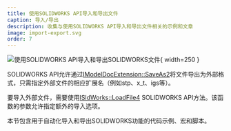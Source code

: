 ```yaml
---
title: 使用SOLIDWORKS API导入和导出文件
caption: 导入/导出
description: 收集与使用SOLIDWORKS API导入和导出文件相关的示例和文章
image: import-export.svg
order: 7
---
```

![使用SOLIDWORKS API导入和导出SOLIDWORKS文件](import-export.svg){ width=250 }

SOLIDWORKS API允许通过[IModelDocExtension::SaveAs2](https://help.solidworks.com/2019/english/api/sldworksapi/solidworks.interop.sldworks~solidworks.interop.sldworks.imodeldocextension~saveas2.html)将文件导出为外部格式，只需指定外部文件的相应扩展名（例如stp、x_t、igs等）。

要导入外部文件，需要使用[ISldWorks::LoadFile4](https://help.solidworks.com/2019/english/api/sldworksapi/solidworks.interop.sldworks~solidworks.interop.sldworks.isldworks~loadfile4.html) SOLIDWORKS API方法。该函数的参数允许指定额外的导入选项。

本节包含用于自动化导入和导出SOLIDWORKS功能的代码示例、宏和脚本。